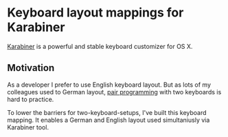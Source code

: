 
Keyboard layout mappings for Karabiner
========================================

[Karabiner](https://pqrs.org/osx/karabiner/)
 is a powerful and stable keyboard customizer for OS X.
 

Motivation 
----------------------------------------
As a developer I prefer to use English keyboard layout.
But as lots of my colleagues used to German layout,
[pair programming](https://en.wikipedia.org/wiki/Pair_programming) 
with two keyboards is hard to practice.

To lower the barriers for two-keyboard-setups, I've built this keyboard mapping.
It enables a German and English layout used simultaniusly via Karabiner tool.

